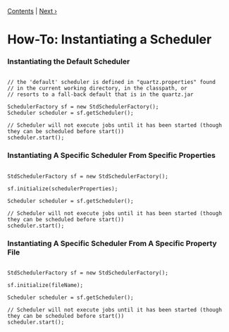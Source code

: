 
<div class="secNavPanel"><a href=".">Contents</a> | <a href="SchedulerStandby.md">Next&nbsp;&rsaquo;</a></div>





# How-To: Instantiating a Scheduler

### Instantiating the Default Scheduler

<pre class="prettyprint highlight"><code class="language-java" data-lang="java">
// the 'default' scheduler is defined in "quartz.properties" found
// in the current working directory, in the classpath, or
// resorts to a fall-back default that is in the quartz.jar

SchedulerFactory sf = new StdSchedulerFactory();
Scheduler scheduler = sf.getScheduler();

// Scheduler will not execute jobs until it has been started (though they can be scheduled before start())
scheduler.start();
</code></pre>


### Instantiating A Specific Scheduler From Specific Properties

<pre class="prettyprint highlight"><code class="language-java" data-lang="java">
StdSchedulerFactory sf = new StdSchedulerFactory();

sf.initialize(schedulerProperties);

Scheduler scheduler = sf.getScheduler();

// Scheduler will not execute jobs until it has been started (though they can be scheduled before start())
scheduler.start();
</code></pre>


### Instantiating A Specific Scheduler From A Specific Property File

<pre class="prettyprint highlight"><code class="language-java" data-lang="java">
StdSchedulerFactory sf = new StdSchedulerFactory();

sf.initialize(fileName);

Scheduler scheduler = sf.getScheduler();

// Scheduler will not execute jobs until it has been started (though they can be scheduled before start())
scheduler.start();
</code></pre>
